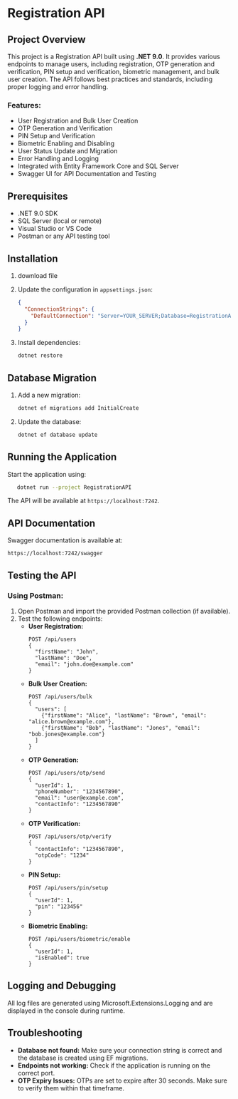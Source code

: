 # Registration API

## Project Overview
This project is a Registration API built using **.NET 9.0**. It provides various endpoints to manage users, including registration,
OTP generation and verification, PIN setup and verification, biometric management, and bulk user creation.
The API follows best practices and standards, including proper logging and error handling.

### Features:
- User Registration and Bulk User Creation
- OTP Generation and Verification
- PIN Setup and Verification
- Biometric Enabling and Disabling
- User Status Update and Migration
- Error Handling and Logging
- Integrated with Entity Framework Core and SQL Server
- Swagger UI for API Documentation and Testing

## Prerequisites
- .NET 9.0 SDK
- SQL Server (local or remote)
- Visual Studio or VS Code
- Postman or any API testing tool

## Installation
1. download file
2. Update the configuration in `appsettings.json`:
   ```json
   {
     "ConnectionStrings": {
       "DefaultConnection": "Server=YOUR_SERVER;Database=RegistrationAPI;Trusted_Connection=True;"
     }
   }
   ```

3. Install dependencies:
   ```bash
   dotnet restore
   ```

## Database Migration
1. Add a new migration:
   ```bash
   dotnet ef migrations add InitialCreate
   ```

2. Update the database:
   ```bash
   dotnet ef database update
   ```

## Running the Application
Start the application using:
```bash
   dotnet run --project RegistrationAPI
```
The API will be available at `https://localhost:7242`.

## API Documentation
Swagger documentation is available at:
```
https://localhost:7242/swagger
```

## Testing the API
### Using Postman:
1. Open Postman and import the provided Postman collection (if available).
2. Test the following endpoints:
   - **User Registration:**
     ```
     POST /api/users
     {
       "firstName": "John",
       "lastName": "Doe",
       "email": "john.doe@example.com"
     }
     ```
   - **Bulk User Creation:**
     ```
     POST /api/users/bulk
     {
       "users": [
         {"firstName": "Alice", "lastName": "Brown", "email": "alice.brown@example.com"},
         {"firstName": "Bob", "lastName": "Jones", "email": "bob.jones@example.com"}
       ]
     }
     ```
   - **OTP Generation:**
     ```
     POST /api/users/otp/send
     {
       "userId": 1,
       "phoneNumber": "1234567890",
       "email": "user@example.com",
       "contactInfo": "1234567890"
     }
     ```
   - **OTP Verification:**
     ```
     POST /api/users/otp/verify
     {
       "contactInfo": "1234567890",
       "otpCode": "1234"
     }
     ```
   - **PIN Setup:**
     ```
     POST /api/users/pin/setup
     {
       "userId": 1,
       "pin": "123456"
     }
     ```
   - **Biometric Enabling:**
     ```
     POST /api/users/biometric/enable
     {
       "userId": 1,
       "isEnabled": true
     }
     ```

## Logging and Debugging
All log files are generated using Microsoft.Extensions.Logging and are displayed in the console during runtime.

## Troubleshooting
- **Database not found:** Make sure your connection string is correct and the database is created using EF migrations.
- **Endpoints not working:** Check if the application is running on the correct port.
- **OTP Expiry Issues:** OTPs are set to expire after 30 seconds. Make sure to verify them within that timeframe.


